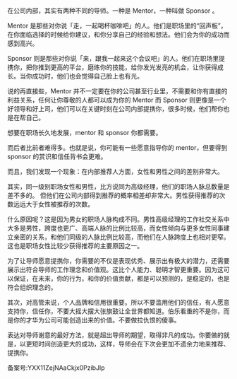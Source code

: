   

在公司内部，其实有两种不同的导师。一种是 Mentor，一种叫做 Sponsor 。

Mentor 是那些对你说「走，一起喝杯咖啡吧」的人。他们是职场里的“回声板”，在你面临选择的时候给你建议，和你分享自己的经验和想法。他们会为你的成功而感到高兴。

Sponsor 则是那些对你说「来，跟我一起来这个会议吧」的人。他们在职场里提携你，把你推到更高的平台，磨练你的技能，给你发光发亮的机会，让你获得成长。当你成功时，他们也会觉得自己脸上也有光。

说的再直接些，Mentor 并不一定要在你的公司甚至行业里，不需要和你有直接的利益关系，任何让你尊敬的人都可以成为你的 Mentor 而 Sponsor 则更像是一个好领导和好上司，他们可以在关键时刻在公司内部提携你，很多时候，他们帮你也是在帮自己。

想要在职场长久地发展，mentor 和 sponsor 你都需要。

而后者比前者难得多。也就是说，你可能有一些愿意指导你的 mentor，但要得到 sponsor 的赏识和信任背书会更难。

而且，我们发现一个现象：在内部推荐人方面，女性和男性之间的差别非常大。

其实，同一级别职场女性和男性，比方说同为高级经理，他们的职场人脉总数量是差不多的。 但他们在公司内部得到推荐的概率相差却非常大。男性获得推荐的次数远远大于女性被推荐的次数。

什么原因呢？这是因为男女的职场人脉构成不同。男性高级经理的工作社交关系中大多是男性，跨度也更广、高端人脉的比例比较高，而女性倾向与更多女性同事建立亲密的关系，和他们同级的人脉比例比较高，而他们在人脉跨度上也相对更窄。这也是职场女性比较少获得推荐的主要原因之一。

为了让导师愿意提携你，你需要的不仅是表现优秀、展示出有极大的潜力，还需要展示出符合导师的工作理念和价值观。这比个人能力、聪明才智更重要。因为这可以保证，在未来，你的行为，和你的价值贡献，都是可以预测的，是稳定的，也是符合组织理念的。

其次，对高管来说，个人品牌和信用很重要。所以不要滥用他们的信任，有人愿意支持你，信任你，不要大摇大摆大张旗鼓让全世界都知道。伯乐看重的不是你，而是你的才华为公司可能创造出来的价值。不要做拉仇恨的傻事。

表达对导师谢意的最好方法，就是超出导师的期望，取得非凡的成功。你要做的就是，以更短时间创造更大的成功，这样，导师会在下次会更加不遗余力地来推荐、提携你。

备案号:YXX11ZejNAaCkjx0PzibJlp